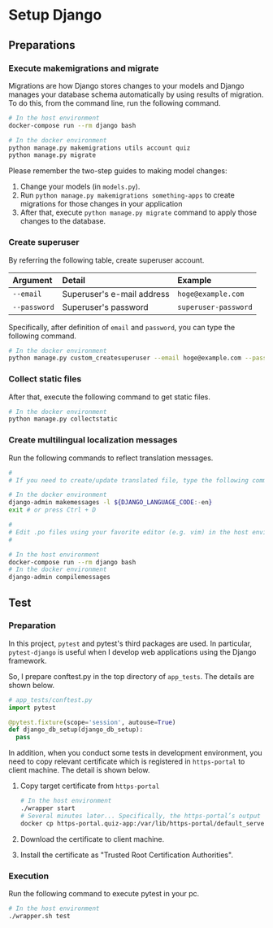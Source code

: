 # Setup Django
## Preparations
### Execute makemigrations and migrate
Migrations are how Django stores changes to your models and Django manages your database schema automatically by using results of migration. To do this, from the command line, run the following command.

```bash
# In the host environment
docker-compose run --rm django bash

# In the docker environment
python manage.py makemigrations utils account quiz
python manage.py migrate
```

Please remember the two-step guides to making model changes:

1. Change your models (in `models.py`).
1. Run `python manage.py makemigrations something-apps` to create migrations for those changes in your application
1. After that, execute `python manage.py migrate` command to apply those changes to the database.

### Create superuser
By referring the following table, create superuser account.

| Argument | Detail | Example |
| :---- | :---- | :---- |
| `--email` | Superuser's e-mail address | `hoge@example.com` |
| `--password` | Superuser's password | `superuser-password` |

Specifically, after definition of `email` and `password`, you can type the following command.

```bash
# In the docker environment
python manage.py custom_createsuperuser --email hoge@example.com --password superuser-password
```

### Collect static files
After that, execute the following command to get static files.

```bash
# In the docker environment
python manage.py collectstatic
```

### Create multilingual localization messages
Run the following commands to reflect translation messages.

```bash
# 
# If you need to create/update translated file, type the following commands and execute them.

# In the docker environment
django-admin makemessages -l ${DJANGO_LANGUAGE_CODE:-en}
exit # or press Ctrl + D

#
# Edit .po files using your favorite editor (e.g. vim) in the host environment.
#

# In the host environment
docker-compose run --rm django bash
# In the docker environment
django-admin compilemessages
```

## Test
### Preparation
In this project, `pytest` and pytest's third packages are used. In particular, `pytest-django` is useful when I develop web applications using the Django framework.

So, I prepare conftest.py in the top directory of `app_tests`. The details are shown below.

```python
# app_tests/conftest.py
import pytest

@pytest.fixture(scope='session', autouse=True)
def django_db_setup(django_db_setup):
  pass
```

In addition, when you conduct some tests in development environment, you need to copy relevant certificate which is registered in `https-portal` to client machine. The detail is shown below.

1. Copy target certificate from `https-portal`

    ```bash
    # In the host environment
    ./wrapper start
    # Several minutes later... Specifically, the https-portal’s output log includes "s6-rc: info: service legacy-services successfully started".
    docker cp https-portal.quiz-app:/var/lib/https-portal/default_server/default_server.crt .
    ```

1. Download the certificate to client machine.
1. Install the certificate as "Trusted Root Certification Authorities".

### Execution
Run the following command to execute pytest in your pc.

```bash
# In the host environment
./wrapper.sh test
```